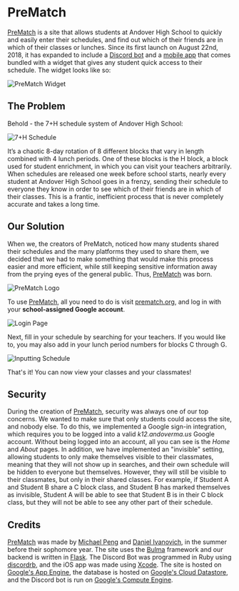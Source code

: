 # PreMatch

<a href="https://prematch.org">PreMatch</a> is a site that allows students at Andover High School to quickly and easily enter their schedules, and find out which of their friends are in which of their classes or lunches. Since its first launch on August 22nd, 2018, it has expanded to include a <a href="https://prematch.org/about/discord">Discord bot</a> and a <a href="https://github.com/broad-well/PreMatch-iOS">mobile app</a> that comes bundled with a widget that gives any student quick access to their schedule. The widget looks like so:

![PreMatch Widget](https://i.imgur.com/INN8wxj.png?0) 

## The Problem
Behold - the 7+H schedule system of Andover High School:

![7+H Schedule](https://i.imgur.com/d43YxsI.png)

It’s a chaotic 8-day rotation of 8 different blocks that vary in length combined with 4 lunch periods. One of these blocks is the H block, a block used for student enrichment, in which you can visit your teachers arbitrarily. When schedules are released one week before school starts, nearly every student at Andover High School goes in a frenzy, sending their schedule to everyone they know in order to see which of their friends are in which of their classes. This is a frantic, inefficient process that is never completely accurate and takes a long time. 

## Our Solution
When we, the creators of PreMatch, noticed how many students shared their schedules and the many platforms they used to share them, we decided that we had to make something that would make this process easier and more efficient, while still keeping sensitive information away from the prying eyes of the general public. 
Thus, <a href="https://prematch.org">PreMatch</a> was born. 

![PreMatch Logo](https://prematch.org/static/img/PreMatch%20Logo.png)

To use <a href="https://prematch.org">PreMatch</a>, all you need to do is visit <a href="https://prematch.org">prematch.org</a>, and log in with your **school-assigned Google account**.

![Login Page](https://i.imgur.com/E6MCYSN.png)

Next, fill in your schedule by searching for your teachers. If you would like to, you may also add in your lunch period numbers for blocks C through G.

![Inputting Schedule](https://i.imgur.com/1CKEVEN.png)

That's it! You can now view your classes and your classmates!

## Security
During the creation of <a href="https://prematch.org">PreMatch</a>, security was always one of our top concerns. We wanted to make sure that only students could access the site, and nobody else. To do this, we implemented a Google sign-in integration, which requires you to be logged into a valid *k12.andoverma.us* Google account. Without being logged into an account, all you can see is the *Home* and *About* pages. In addition, we have implemented an "invisible" setting, allowing students to only make themselves visible to their classmates, meaning that they will not show up in searches, and their own schedule will be hidden to everyone but themselves. However, they will still be visible to their classmates, but only in their shared classes. For example, if Student A and Student B share a C block class, and Student B has marked themselves as invisible, Student A will be able to see that Student B is in their C block class, but they will not be able to see any other part of their schedule. 

## Credits
<a href="https://prematch.org">PreMatch</a> was made by <a href="https://github.com/broad-well">Michael Peng</a> and <a href="https://github.com/Ivanov1ch">Daniel Ivanovich</a>, in the summer before their sophomore year. The site uses the <a href="https://bulma.io/">Bulma</a> framework and our backend is written in <a href="http://flask.pocoo.org/">Flask</a>.
The Discord Bot was programmed in Ruby using <a href="https://github.com/meew0/discordrb">discordrb</a>, and the iOS app was made using <a href="https://developer.apple.com/xcode/">Xcode</a>.
The site is hosted on <a href="https://cloud.google.com/appengine/">Google's App Engine</a>, the database is hosted on <a href="https://cloud.google.com/datastore/">Google's Cloud Datastore</a>, and the Discord bot is run on <a href="https://cloud.google.com/compute/">Google's Compute Engine</a>.
